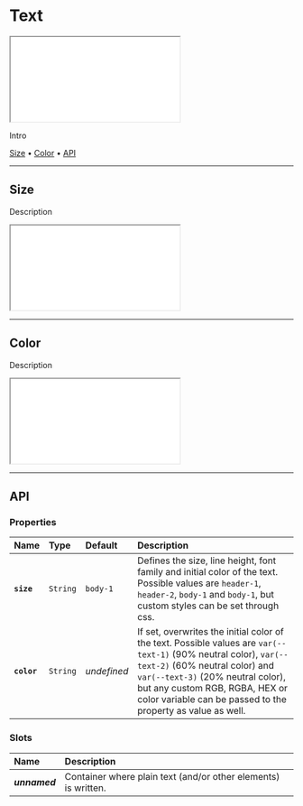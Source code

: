 # Text

<iframe src="./assets/docs/components/text/main.html"></iframe>

Intro

[Size](components/text#size) • [Color](components/text#color) • [API](components/text#api)

---

## Size

Description

<iframe src="./assets/docs/components/text/size.html"></iframe>

---

## Color

Description

<iframe src="./assets/docs/components/text/color.html"></iframe>

---

## API

### Properties

| Name | Type | Default | Description |
| :-- | :-- | :-- | :-- |
| **`size`** | `String` | `body-1` | Defines the size, line height, font family and initial color of the text. Possible values are `header-1`, `header-2`, `body-1` and `body-1`, but custom styles can be set through css. |
| **`color`** | `String` | _undefined_ | If set, overwrites the initial color of the text. Possible values are `var(--text-1)` (90% neutral color), `var(--text-2)` (60% neutral color) and `var(--text-3)` (20% neutral color), but any custom RGB, RGBA, HEX or color variable can be passed to the property as value as well. |

### Slots

| Name | Description |
| :-- | :-- |
| **_unnamed_** | Container where plain text (and/or other elements) is written. |